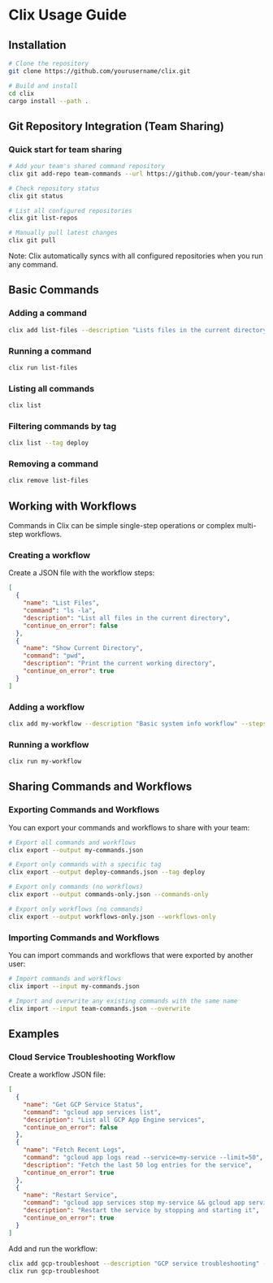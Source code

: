 # Clix Usage Guide

## Installation

```bash
# Clone the repository
git clone https://github.com/yourusername/clix.git

# Build and install
cd clix
cargo install --path .
```

## Git Repository Integration (Team Sharing)

### Quick start for team sharing

```bash
# Add your team's shared command repository
clix git add-repo team-commands --url https://github.com/your-team/shared-commands.git

# Check repository status
clix git status

# List all configured repositories
clix git list-repos

# Manually pull latest changes
clix git pull
```

Note: Clix automatically syncs with all configured repositories when you run any command.

## Basic Commands

### Adding a command

```bash
clix add list-files --description "Lists files in the current directory" --command "ls -la"
```

### Running a command

```bash
clix run list-files
```

### Listing all commands

```bash
clix list
```

### Filtering commands by tag

```bash
clix list --tag deploy
```

### Removing a command

```bash
clix remove list-files
```

## Working with Workflows

Commands in Clix can be simple single-step operations or complex multi-step workflows.

### Creating a workflow

Create a JSON file with the workflow steps:

```json
[
  {
    "name": "List Files",
    "command": "ls -la",
    "description": "List all files in the current directory",
    "continue_on_error": false
  },
  {
    "name": "Show Current Directory",
    "command": "pwd",
    "description": "Print the current working directory",
    "continue_on_error": true
  }
]
```

### Adding a workflow

```bash
clix add my-workflow --description "Basic system info workflow" --steps-file workflow.json
```

### Running a workflow

```bash
clix run my-workflow
```

## Sharing Commands and Workflows

### Exporting Commands and Workflows

You can export your commands and workflows to share with your team:

```bash
# Export all commands and workflows
clix export --output my-commands.json

# Export only commands with a specific tag
clix export --output deploy-commands.json --tag deploy

# Export only commands (no workflows)
clix export --output commands-only.json --commands-only

# Export only workflows (no commands)
clix export --output workflows-only.json --workflows-only
```

### Importing Commands and Workflows

You can import commands and workflows that were exported by another user:

```bash
# Import commands and workflows
clix import --input my-commands.json

# Import and overwrite any existing commands with the same name
clix import --input team-commands.json --overwrite
```

## Examples

### Cloud Service Troubleshooting Workflow

Create a workflow JSON file:

```json
[
  {
    "name": "Get GCP Service Status",
    "command": "gcloud app services list",
    "description": "List all GCP App Engine services",
    "continue_on_error": false
  },
  {
    "name": "Fetch Recent Logs",
    "command": "gcloud app logs read --service=my-service --limit=50",
    "description": "Fetch the last 50 log entries for the service",
    "continue_on_error": true
  },
  {
    "name": "Restart Service",
    "command": "gcloud app services stop my-service && gcloud app services start my-service",
    "description": "Restart the service by stopping and starting it",
    "continue_on_error": true
  }
]
```

Add and run the workflow:

```bash
clix add gcp-troubleshoot --description "GCP service troubleshooting" --steps-file gcp-workflow.json --tags cloud,gcp
clix run gcp-troubleshoot
```
